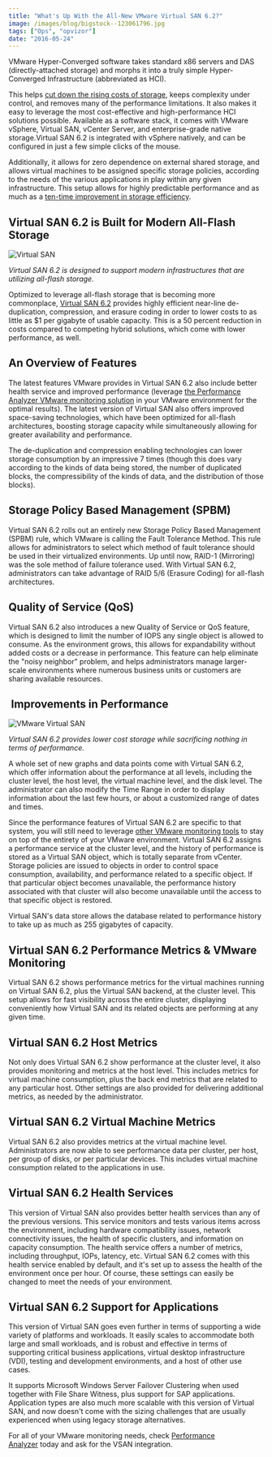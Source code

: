 ```yaml
---
title: "What's Up With the All-New VMware Virtual SAN 6.2?"
image: /images/blog/bigstock--123061796.jpg
tags: ["Ops", "opvizor"]
date: "2016-05-24"
---
```


VMware Hyper-Converged software takes standard x86 servers and DAS (directly-attached storage) and morphs it into a truly simple Hyper-Converged Infrastructure (abbreviated as HCI). 

This helps [cut down the rising costs of storage](http://www.vmware.com/files/pdf/products/vsan/vmware-virtual-san-6-2-technical-white-paper.pdf), keeps complexity under control, and removes many of the performance limitations. It also makes it easy to leverage the most cost-effective and high-performance HCI solutions possible. Available as a software stack, it comes with VMware vSphere, Virtual SAN, vCenter Server, and enterprise-grade native storage.Virtual SAN 6.2 is integrated with vSphere natively, and can be configured in just a few simple clicks of the mouse. 

Additionally, it allows for zero dependence on external shared storage, and allows virtual machines to be assigned specific storage policies, according to the needs of the various applications in play within any given infrastructure. This setup allows for highly predictable performance and as much as a [ten-time improvement in storage efficiency](https://www.vmware.com/products/whats-new-virtual-san). 

## **Virtual SAN 6.2 is Built for Modern All-Flash Storage**

![Virtual SAN](/images/blog/bigstock--123061796.jpg)

_Virtual SAN 6.2 is designed to support modern infrastructures that are utilizing all-flash storage._

Optimized to leverage all-flash storage that is becoming more commonplace, [Virtual SAN 6.2](https://blogs.vmware.com/virtualblocks/2016/02/10/whats-new-vmware-virtual-san-6-2/) provides highly efficient near-line de-duplication, compression, and erasure coding in order to lower costs to as little as $1 per gigabyte of usable capacity. This is a 50 percent reduction in costs compared to competing hybrid solutions, which come with lower performance, as well. 

## **An Overview of Features** 

The latest features VMware provides in Virtual SAN 6.2 also include better health service and improved performance (leverage [the Performance Analyzer VMware monitoring solution](http://try.opvizor.com/perfanalyzer/) in your VMware environment for the optimal results). The latest version of Virtual SAN also offers improved space-saving technologies, which have been optimized for all-flash architectures, boosting storage capacity while simultaneously allowing for greater availability and performance. 

The de-duplication and compression enabling technologies can lower storage consumption by an impressive 7 times (though this does vary according to the kinds of data being stored, the number of duplicated blocks, the compressibility of the kinds of data, and the distribution of those blocks). 

## **Storage Policy Based Management (SPBM)** 

Virtual SAN 6.2 rolls out an entirely new Storage Policy Based Management (SPBM) rule, which VMware is calling the Fault Tolerance Method. This rule allows for administrators to select which method of fault tolerance should be used in their virtualized environments. Up until now, RAID-1 (Mirroring) was the sole method of failure tolerance used. With Virtual SAN 6.2, administrators can take advantage of RAID 5/6 (Erasure Coding) for all-flash architectures. 

## **Quality of Service (QoS)**

Virtual SAN 6.2 also introduces a new Quality of Service or QoS feature, which is designed to limit the number of IOPS any single object is allowed to consume. As the environment grows, this allows for expandability without added costs or a decrease in performance. This feature can help eliminate the "noisy neighbor" problem, and helps administrators manage larger-scale environments where numerous business units or customers are sharing available resources. 

##  **Improvements in Performance**

![VMware Virtual SAN](/images/blog/bigstock--125277152.jpg)

_Virtual SAN 6.2 provides lower cost storage while sacrificing nothing in terms of performance._

A whole set of new graphs and data points come with Virtual SAN 6.2, which offer information about the performance at all levels, including the cluster level, the host level, the virtual machine level, and the disk level. The administrator can also modify the Time Range in order to display information about the last few hours, or about a customized range of dates and times. 

Since the performance features of Virtual SAN 6.2 are specific to that system, you will still need to leverage [other VMware monitoring tools](http://try.opvizor.com/perfanalyzer/) to stay on top of the entirety of your VMware environment. Virtual SAN 6.2 assigns a performance service at the cluster level, and the history of performance is stored as a Virtual SAN object, which is totally separate from vCenter. Storage policies are issued to objects in order to control space consumption, availability, and performance related to a specific object. If that particular object becomes unavailable, the performance history associated with that cluster will also become unavailable until the access to that specific object is restored. 

Virtual SAN's data store allows the database related to performance history to take up as much as 255 gigabytes of capacity. 

## **Virtual SAN 6.2 Performance Metrics & VMware Monitoring** 

Virtual SAN 6.2 shows performance metrics for the virtual machines running on Virtual SAN 6.2, plus the Virtual SAN backend, at the cluster level. This setup allows for fast visibility across the entire cluster, displaying conveniently how Virtual SAN and its related objects are performing at any given time. 

## **Virtual SAN 6.2 Host Metrics** 

Not only does Virtual SAN 6.2 show performance at the cluster level, it also provides monitoring and metrics at the host level. This includes metrics for virtual machine consumption, plus the back end metrics that are related to any particular host. Other settings are also provided for delivering additional metrics, as needed by the administrator. 

## **Virtual SAN 6.2 Virtual Machine Metrics** 

Virtual SAN 6.2 also provides metrics at the virtual machine level. Administrators are now able to see performance data per cluster, per host, per group of disks, or per particular devices. This includes virtual machine consumption related to the applications in use. 

## **Virtual SAN 6.2 Health Services** 

This version of Virtual SAN also provides better health services than any of the previous versions. This service monitors and tests various items across the environment, including hardware compatibility issues, network connectivity issues, the health of specific clusters, and information on capacity consumption. The health service offers a number of metrics, including throughput, IOPs, latency, etc. Virtual SAN 6.2 comes with this health service enabled by default, and it's set up to assess the health of the environment once per hour. Of course, these settings can easily be changed to meet the needs of your environment. 

## **Virtual SAN 6.2 Support for Applications** 

This version of Virtual SAN goes even further in terms of supporting a wide variety of platforms and workloads. It easily scales to accommodate both large and small workloads, and is robust and effective in terms of supporting critical business applications, virtual desktop infrastructure (VDI), testing and development environments, and a host of other use cases. 

It supports Microsoft Windows Server Failover Clustering when used together with File Share Witness, plus support for SAP applications. Application types are also much more scalable with this version of Virtual SAN, and now doesn't come with the sizing challenges that are usually experienced when using legacy storage alternatives. 

For all of your VMware monitoring needs, check [Performance Analyzer](http://try.opvizor.com/perfanalyzer/) today and ask for the VSAN integration.
